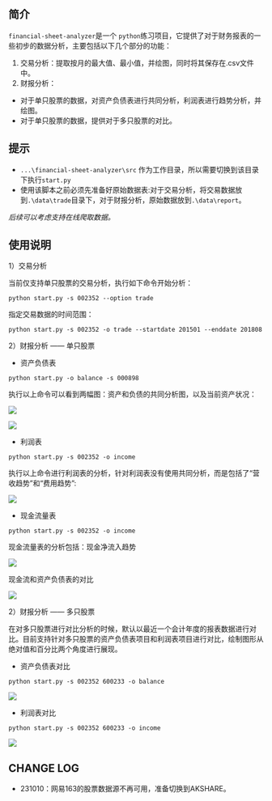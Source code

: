 ## 简介

`financial-sheet-analyzer`是一个 `python`练习项目，它提供了对于财务报表的一些初步的数据分析，主要包括以下几个部分的功能：

1. 交易分析：提取按月的最大值、最小值，并绘图，同时将其保存在.csv文件中。
2. 财报分析：
  - 对于单只股票的数据，对资产负债表进行共同分析，利润表进行趋势分析，并绘图。
  - 对于单只股票的数据，提供对于多只股票的对比。

## 提示

- `...\financial-sheet-analyzer\src` 作为工作目录，所以需要切换到该目录下执行`start.py`
- 使用该脚本之前必须先准备好原始数据表:对于交易分析，将交易数据放到`.\data\trade`目录下，对于财报分析，原始数据放到`.\data\report`。

*后续可以考虑支持在线爬取数据。*

## 使用说明

1）交易分析

当前仅支持单只股票的交易分析，执行如下命令开始分析：

```
python start.py -s 002352 --option trade
```

指定交易数据的时间范围：

```
python start.py -s 002352 -o trade --startdate 201501 --enddate 201808
```

2）财报分析 —— 单只股票

- 资产负债表

```
python start.py -o balance -s 000898
```

执行以上命令可以看到两幅图：资产和负债的共同分析图，以及当前资产状况：


![](./src/report/doc/balance_asset_liability.png)

![](./src/report/doc/current_asset.png)


- 利润表

```
python start.py -s 002352 -o income
```

执行以上命令进行利润表的分析，针对利润表没有使用共同分析，而是包括了“营收趋势”和“费用趋势”:


![](./src/report/doc/income_analysis.png)


- 现金流量表

```
python start.py -s 002352 -o income
```

现金流量表的分析包括：现金净流入趋势

![](./src/report/doc/cash_flow_analysis.png)

现金流和资产负债表的对比

![](./src/report/doc/cash_flow_analysis_balance_items.png)


2）财报分析 —— 多只股票


在对多只股票进行对比分析的时候，默认以最近一个会计年度的报表数据进行对比。目前支持针对多只股票的资产负债表项目和利润表项目进行对比，绘制图形从绝对值和百分比两个角度进行展现。

- 资产负债表对比

```
python start.py -s 002352 600233 -o balance
```

![](muti_stock_asset.png)

- 利润表对比

```
python start.py -s 002352 600233 -o income
```

![](muti_stock_income.png)


## CHANGE LOG

- 231010：网易163的股票数据源不再可用，准备切换到AKSHARE。